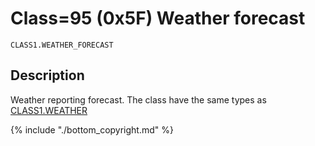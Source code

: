# Class=95 (0x5F) Weather forecast

    CLASS1.WEATHER_FORECAST
    
## Description

Weather reporting forecast. The class have the same types as [CLASS1.WEATHER](./class1.weather.md)

{% include "./bottom_copyright.md" %}
